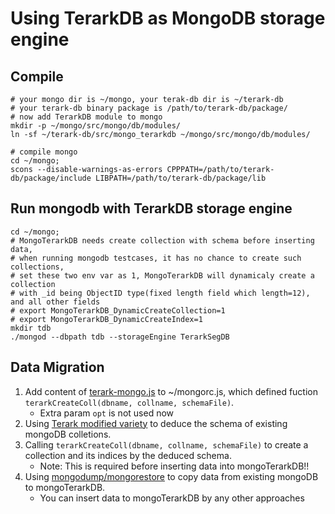 # Using TerarkDB as MongoDB storage engine

## Compile

```shell
# your mongo dir is ~/mongo, your terak-db dir is ~/terark-db
# your terark-db binary package is /path/to/terark-db/package/
# now add TerarkDB module to mongo
mkdir -p ~/mongo/src/mongo/db/modules/
ln -sf ~/terark-db/src/mongo_terarkdb ~/mongo/src/mongo/db/modules/

# compile mongo
cd ~/mongo;
scons --disable-warnings-as-errors CPPPATH=/path/to/terark-db/package/include LIBPATH=/path/to/terark-db/package/lib
```

## Run mongodb with TerarkDB storage engine
```shell
cd ~/mongo;
# MongoTerarkDB needs create collection with schema before inserting data,
# when running mongodb testcases, it has no chance to create such collections,
# set these two env var as 1, MongoTerarkDB will dynamicaly create a collection
# with _id being ObjectID type(fixed length field which length=12), and all other fields
# export MongoTerarkDB_DynamicCreateCollection=1
# export MongoTerarkDB_DynamicCreateIndex=1
mkdir tdb
./mongod --dbpath tdb --storageEngine TerarkSegDB
```

## Data Migration

1. Add content of [terark-mongo.js](../../tools/mongo/shell/terark-mongo.js) to ~/mongorc.js, which defined fuction `terarkCreateColl(dbname, collname, schemaFile)`.
   * Extra param `opt` is not used now
1. Using [Terark modified variety](https://github.com/Terark/variety) to deduce the schema of existing mongoDB colletions.
1. Calling `terarkCreateColl(dbname, collname, schemaFile)` to create a collection and its indices by the deduced schema.
   * Note: This is required before inserting data into mongoTerarkDB!!
1. Using [mongodump/mongorestore](https://github.com/mongodb/mongo-tools) to copy data from existing mongoDB to mongoTerarkDB.
   * You can insert data to mongoTerarkDB by any other approaches
